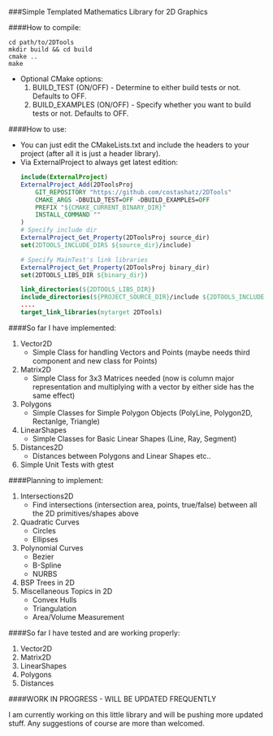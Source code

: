 ###Simple Templated Mathematics Library for 2D Graphics

####How to compile:

```
cd path/to/2DTools
mkdir build && cd build
cmake ..
make
```

* Optional CMake options:
	1. BUILD_TEST (ON/OFF) - Determine to either build tests or not. Defaults to OFF.
	2. BUILD_EXAMPLES (ON/OFF) - Specify whether you want to build tests or not. Defaults to OFF.

####How to use:

* You can just edit the CMakeLists.txt and include the headers to your project (after all it is just a header library).
* Via ExternalProject to always get latest edition:
	```cmake
	include(ExternalProject)
	ExternalProject_Add(2DToolsProj
	    GIT_REPOSITORY "https://github.com/costashatz/2DTools"
	    CMAKE_ARGS -DBUILD_TEST=OFF -DBUILD_EXAMPLES=OFF
	    PREFIX "${CMAKE_CURRENT_BINARY_DIR}"
	    INSTALL_COMMAND ""
	)
	# Specify include dir
	ExternalProject_Get_Property(2DToolsProj source_dir)
	set(2DTOOLS_INCLUDE_DIRS ${source_dir}/include)

	# Specify MainTest's link libraries
	ExternalProject_Get_Property(2DToolsProj binary_dir)
	set(2DTOOLS_LIBS_DIR ${binary_dir})

	link_directories(${2DTOOLS_LIBS_DIR})
	include_directories(${PROJECT_SOURCE_DIR}/include ${2DTOOLS_INCLUDE_DIRS})
	....
	target_link_libraries(mytarget 2DTools)
	```

####So far I have implemented:

1. Vector2D
    * Simple Class for handling Vectors and Points (maybe needs third component and new class for Points)
2. Matrix2D
    * Simple Class for 3x3 Matrices needed (now is column major representation and multiplying with a vector by either side has the same effect)
3. Polygons
    * Simple Classes for Simple Polygon Objects (PolyLine, Polygon2D, Rectanlge, Triangle)
4. LinearShapes
    * Simple Classes for Basic Linear Shapes (Line, Ray, Segment)
5. Distances2D
    * Distances between Polygons and Linear Shapes etc..
6. Simple Unit Tests with gtest

####Planning to implement:

1. Intersections2D
    * Find intersections (intersection area, points, true/false) between all the 2D primitives/shapes above
2. Quadratic Curves
    * Circles
    * Ellipses
3. Polynomial Curves
    * Bezier
    * B-Spline
    * NURBS
4. BSP Trees in 2D
5. Miscellaneous Topics in 2D
    * Convex Hulls
    * Triangulation
    * Area/Volume Measurement

####So far I have tested and are working properly:

1. Vector2D
2. Matrix2D
3. LinearShapes
4. Polygons
5. Distances


####WORK IN PROGRESS - WILL BE UPDATED FREQUENTLY

I am currently working on this little library and will be pushing more updated stuff. Any suggestions of course are more than welcomed.